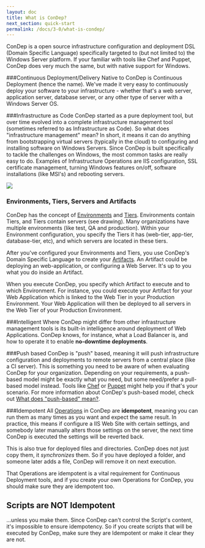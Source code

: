 ```yaml
---
layout: doc
title: What is ConDep?
next_section: quick-start
permalink: /docs/3-0/what-is-condep/
---
```


ConDep is a open source infrastructure configuration and deployment DSL 
(Domain Specific Language) specifically targeted to (but not limited to) 
the Windows Server platform. If your familiar with tools like Chef and Puppet, 
ConDep does very much the same, but with native support for Windows.

###Continuous Deployment/Delivery
Native to ConDep is Continuous Deployment (hence the name). We've made it 
very easy to continuously deploy your software to your infrastructure - 
whether that's a web server, application server, database server, or any other 
type of server with a Windows Server OS.

###Infrastructure as Code
ConDep started as a pure deployment tool, but over time evolved into a complete 
infrastructure management tool (sometimes referred to as Infrastructure as Code). 
So what does "infrastructure management" mean? In short, it means it can do anything 
from bootstrapping virtual servers (typically in the cloud) to configuring and 
installing software on Windows Servers. Since ConDep is built specifically to tackle 
the challenges on Windows, the most common tasks are really easy to do. Examples of 
Infrastructure Operations are IIS configuration, SSL certificate management, turning 
Windows features on/off, software installations (like MSI's) and rebooting servers.

<img src="../../../images/condep_arch3.png" class="img-align-right" style="shape-outside: url(../../../images/condep_arch3.png);shape-image-threshold: 0.1;">

### Environments, Tiers, Servers and Artifacts
ConDep has the concept of [Environments](../environment/) and [Tiers](../environment/). 
Environments contain Tiers, and Tiers contain servers (see drawing). Many organizations 
have multiple environments (like test, QA and production). Within your Environment 
configuration, you specify the Tiers it has (web-tier, app-tier, database-tier, etc), 
and which servers are located in these tiers.

After you've configured your Environments and Tiers, you use ConDep's Domain Specific 
Language to create your [Artifacts](../artifacts/). An Artifact could be deploying an 
web-application, or configuring a Web Server. It's up to you what you do inside an Artifact.

When you execute ConDep, you specify which Artifact to execute and to which Environment. 
For instance, you could execute your Artifact for your Web Application which is linked 
to the Web Tier in your Production Environment. Your Web Application will then be deployed 
to all servers in the Web Tier of your Production Environment.

###Intelligent
Where ConDep might differ from other infrastructure management tools is its built-in 
intelligence around deployment of Web Applications. ConDep knows, for instance, what 
a Load Balancer is, and how to operate it to enable **no-downtime deployments**.

###Push based
ConDep is "push" based, meaning it will push infrastructure configuration and 
deployments to remote servers from a central place (like a CI server). This is 
something you need to be aware of when evaluating ConDep for your organization. 
Depending on your requirements, a push-based model might be exactly what you need, 
but some need/prefer a pull-based model instead. Tools like [Chef](https://www.chef.iopu) 
or [Puppet](http://puppetlabs.com) might help you if that's your scenario. For more 
information about ConDep's push-based model, check out 
[What does "push-based" mean?](/docs/3-0/push-based/).

###Idempotent
All [Operations](/docs/3-0/condep-dsl-operations/) in ConDep are **idempotent**, 
meaning you can run them as many times as you want and expect the same result. In 
practice, this means if configure a IIS Web Site with certain settings, and somebody 
later manually alters those settings on the server, the next time ConDep is executed 
the settings will be reverted back.

This is also true for deployed files and directories. ConDep does not just copy them, 
it *synchronizes* them. So if you have deployed a folder, and someone later adds a file, 
ConDep will remove it on next execution.

That Operations are idempotent is a vital requirement for Continuous Deployment tools, 
and if you create your own Operations for ConDep, you should make sure they are idempotent too.

<div class="note warning">
	<h2>Scripts are NOT Idempotent</h2>
  <p>
  	...unless you make them. Since ConDep can't control the Script's content, it's 
  	impossible to ensure idempotency. So if you create scripts that will be executed by 
  	ConDep, make sure they are Idempotent or make it clear they are not.
	</p>
</div>
